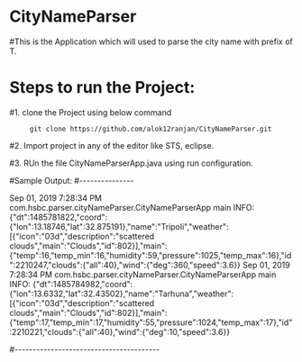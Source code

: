 # CityNameParser

#This is the Application which will used to parse the city name with prefix of T.

# Steps to run the Project:

#1. clone the Project using below command 
		
		 git clone https://github.com/alok12ranjan/CityNameParser.git

#2. Import project in any of the editor like STS, eclipse.

#3. RUn the file CityNameParserApp.java using run configuration.

#Sample Output:
#---------------

Sep 01, 2019 7:28:34 PM com.hsbc.parser.cityNameParser.CityNameParserApp main
INFO: {"dt":1485781822,"coord":{"lon":13.18746,"lat":32.875191},"name":"Tripoli","weather":[{"icon":"03d","description":"scattered clouds","main":"Clouds","id":802}],"main":{"temp":16,"temp_min":16,"humidity":59,"pressure":1025,"temp_max":16},"id":2210247,"clouds":{"all":40},"wind":{"deg":360,"speed":3.6}}
Sep 01, 2019 7:28:34 PM com.hsbc.parser.cityNameParser.CityNameParserApp main
INFO: {"dt":1485784982,"coord":{"lon":13.6332,"lat":32.43502},"name":"Tarhuna","weather":[{"icon":"03d","description":"scattered clouds","main":"Clouds","id":802}],"main":{"temp":17,"temp_min":17,"humidity":55,"pressure":1024,"temp_max":17},"id":2210221,"clouds":{"all":40},"wind":{"deg":10,"speed":3.6}}

#----------------------------------------